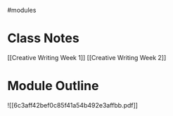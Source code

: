 #modules

# Class Notes

[[Creative Writing Week 1]]
[[Creative Writing Week 2]]

# Module Outline

![[6c3aff42bef0c85f41a54b492e3affbb.pdf]] 